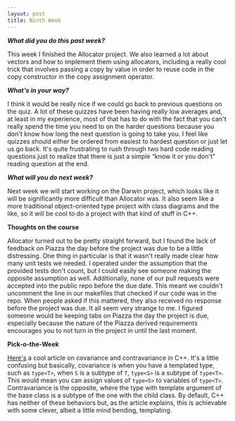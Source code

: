 ```yaml
---
layout: post
title: Ninth Week
---
```

<p><b><i>What did you do this past week?</i></b></p>
<p>This week I finished the Allocator project. We also learned a lot about vectors and how to implement them using allocators, including a really cool trick that involves passing a copy by value in order to reuse code in the copy constructor in the copy assignment operator.</p>
<p><b><i>What's in your way?</i></b></p>
<p>I think it would be really nice if we could go back to previous questions on the quiz. A lot of these quizzes have been having really low averages and, at least in my experience, most of that has to do with the fact that you can't really spend the time you need to on the harder questions because you don't know how long the next question is going to take you. I feel like quizzes should either be ordered from easiest to hardest question or just let us go back. It's quite frustrating to rush through two hard code reading questions just to realize that there is just a simple “know it or you don't” reading question at the end.</p>
<p><b><i>What will you do next week?</i></b></p>
<p>Next week we will start working on the Darwin project, which looks like it will be significantly more difficult than Allocator was. It also seem like a more traditional object-oriented type project with class diagrams and the like, so it will be cool to do a project with that kind of stuff in C++.</p>
<p><b>Thoughts on the course</b></p>
<p>Allocator turned out to be pretty straight forward, but I found the lack of feedback on Piazza the day before the project was due to be a little distressing. One thing in particular is that it wasn't really made clear how many unit tests we needed. I operated under the assumption that the provided tests don't count, but I could easily see someone making the opposite assumption as well. Additionally, none of our pull requests were accepted into the public repo before the due date. This meant we couldn't uncomment the line in our makefiles that checked if our code was in the repo. When people asked if this mattered, they also received no response before the project was due. It all seem very strange to me. I figured someone would be keeping tabs on Piazza the day the project is due, especially because the nature of the Piazza derived requirements encourages you to not turn in the project in until the last moment.</p>
<p><b>Pick-o-the-Week</b></p>
<p><a href="http://www.informit.com/articles/article.aspx?p=2209021">Here's</a> a cool article on covariance and contravariance in C++. It's a little confusing but basically, covariance is when you have a templated type, such as <code>type&lt;T&gt;</code>, when <code>S</code> is a subtype of <code>T</code>, <code>type&lt;S&gt;</code> is a subtype of <code>type&lt;T&gt;</code>. This would mean you can assign values of <code>type&lt;S&gt;</code> to variables of <code>type&lt;T&gt;</code>. Contravariance is the opposite, where the type with template argument of the base class is a subtype of the one with the child class. By default, C++ has neither of these behaviors but, as the article explains, this is achievable with some clever, albeit a little mind bending, templating.</p>
